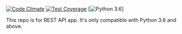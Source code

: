 [![Code Climate](https://codeclimate.com/github/faruken/science/badges/gpa.svg)](https://codeclimate.com/github/faruken/science)
[![Test Coverage](https://codeclimate.com/github/faruken/science/badges/coverage.svg)](https://codeclimate.com/github/faruken/science/coverage)
[![Python 3.6](https://img.shields.io/badge/python-3.6-brightgreen.svg)]

This repo is for REST API app. It's only compatible with Python 3.6 and above.

